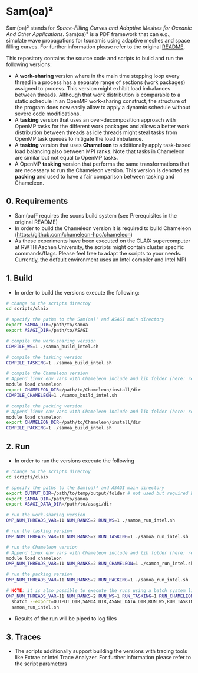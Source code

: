 # Sam(oa)²

Sam(oa)² stands for *Space-Filling Curves and Adaptive Meshes for Oceanic And Other Applications*. Sam(oa)² is a PDF framework that can e.g., simulate wave propagations for tsunamis using adaptive meshes and space filling curves. For further information please refer to the original [README](README_samoa.md).

This repository contains the source code and scripts to build and run the following versions:

* A **work-sharing** version where in the main time stepping loop every thread in a process has a separate range of sections (work packages) assigned to process. This version might exhibit load imbalances between threads. Although that work distribution is comparable to a static schedule in an OpenMP work-sharing construct, the structure of the program does now easily allow to apply a dynamic schedule without severe code modifications.
* A **tasking** version that uses an over-decomposition approach with OpenMP tasks for the different work packages and allows a better work distribution between threads as idle threads might steal tasks from OpenMP task queues to mitigate the load imbalance.
* A **tasking** version that uses **Chameleon** to additionally apply task-based load balancing also between MPI ranks. Note that tasks in Chameleon are similar but not equal to OpenMP tasks.
* A OpenMP **tasking** version that performs the same transformations that are necessary to run the Chameleon version. This version is denoted as **packing** and used to have a fair comparison between tasking and Chameleon.

## 0. Requirements

* Sam(oa)² requires the scons build system (see Prerequisites in the original README)
* In order to build the Chameleon version it is required to build Chameleon (https://github.com/chameleon-hpc/chameleon)
* As these experiments have been executed on the CLAIX supercomputer at RWTH Aachen University, the scripts might contain cluster specific commands/flags. Please feel free to adapt the scripts to your needs. Currently, the default environment uses an Intel compiler and Intel MPI

## 1. Build

* In order to build the versions execute the following:

```bash
# change to the scripts directoy
cd scripts/claix

# specify the paths to the Sam(oa)² and ASAGI main directory
export SAMOA_DIR=/path/to/samoa
export ASAGI_DIR=/path/to/ASAGI

# compile the work-sharing version
COMPILE_WS=1 ./samoa_build_intel.sh

# compile the tasking version
COMPILE_TASKING=1 ./samoa_build_intel.sh

# compile the Chameleon version
# Append linux env vars with Chameleon include and lib folder (here: realized using an environment module)
module load chameleon
export CHAMELEON_DIR=/path/to/Chameleon/install/dir
COMPILE_CHAMELEON=1 ./samoa_build_intel.sh

# compile the packing version
# Append linux env vars with Chameleon include and lib folder (here: realized using an environment module)
module load chameleon
export CHAMELEON_DIR=/path/to/Chameleon/install/dir
COMPILE_PACKING=1 ./samoa_build_intel.sh
```

## 2. Run

* In order to run the versions execute the following

```bash
# change to the scripts directoy
cd scripts/claix

# specify the paths to the Sam(oa)² and ASAGI main directory
export OUTPUT_DIR=/path/to/temp/output/folder # not used but required by program
export SAMOA_DIR=/path/to/samoa
export ASAGI_DATA_DIR=/path/to/asagi/dir

# run the work-sharing version
OMP_NUM_THREADS_VAR=11 NUM_RANKS=2 RUN_WS=1 ./samoa_run_intel.sh

# run the tasking version
OMP_NUM_THREADS_VAR=11 NUM_RANKS=2 RUN_TASKING=1 ./samoa_run_intel.sh

# run the Chameleon version
# Append linux env vars with Chameleon include and lib folder (here: realized using an environment module)
module load chameleon
OMP_NUM_THREADS_VAR=11 NUM_RANKS=2 RUN_CHAMELEON=1 ./samoa_run_intel.sh

# run the packing version
OMP_NUM_THREADS_VAR=11 NUM_RANKS=2 RUN_PACKING=1 ./samoa_run_intel.sh

# NOTE: it is also possible to execute the runs using a batch system like SLURM
OMP_NUM_THREADS_VAR=11 NUM_RANKS=2 RUN_WS=1 RUN_TASKING=1 RUN_CHAMELEON=1 RUN_PACKING=1 \
  sbatch --export=OUTPUT_DIR,SAMOA_DIR,ASAGI_DATA_DIR,RUN_WS,RUN_TASKING,RUN_CHAMELEON,RUN_PACKING,OMP_NUM_THREADS,NUM_RANKS \
  samoa_run_intel.sh
```

* Results of the run will be piped to log files

## 3. Traces

* The scripts additionally support building the versions with tracing tools like Extrae or Intel Trace Analyzer. For further information please refer to the script parameters